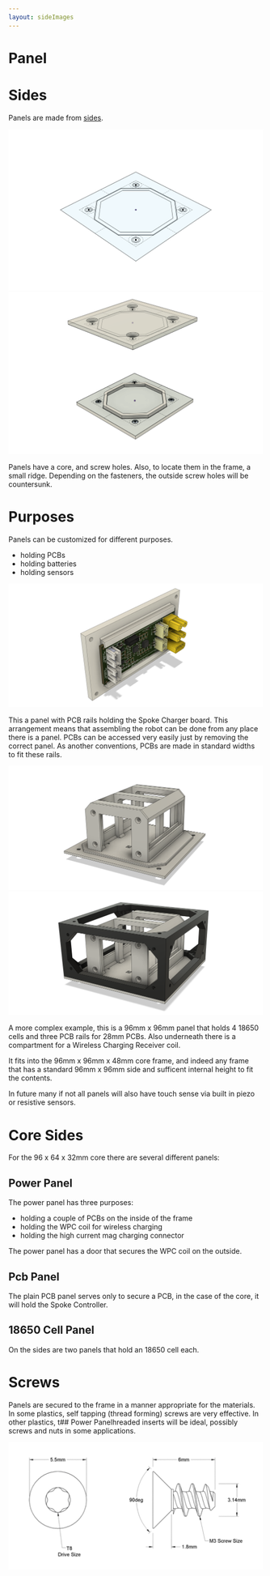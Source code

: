 ```yaml
---
layout: sideImages
---
```


# Panel

# Sides

Panels are made from [sides](/docs/spoke-body/side).

![](images/Side.png)
![](images/Panels_2.png)

Panels have a core, and screw holes.  Also, to locate them in the frame, a small ridge.  Depending on the fasteners, the outside screw holes will be countersunk.

# Purposes

Panels can be customized for different purposes.
- holding PCBs
- holding batteries
- holding sensors

![](images/BotCore_SidePCB_v20.png)

This a panel with PCB rails holding the Spoke Charger board.  This arrangement means that assembling the robot can be done from any place there is a panel.   PCBs can be accessed very easily just by removing the correct panel.  As another conventions, PCBs are made in standard widths to fit these rails.

![](images/Core_4_Cell_Panel.png)
![](images/Core_4_Cell_Panel_w_frame.png)

A more complex example, this is a 96mm x 96mm panel that holds 4 18650 cells and three PCB rails for 28mm PCBs.  Also underneath there is a compartment for a Wireless Charging Receiver coil.

It fits into the 96mm x 96mm x 48mm core frame, and indeed any frame that has a standard 96mm x 96mm side and sufficent internal height to fit the contents.

In future many if not all panels will also have touch sense via built in piezo or resistive sensors. 

# Core Sides

For the 96 x 64 x 32mm core there are several different panels:

## Power Panel

<STLViewer src="RectPanel_96x_64_PcbMount_28_Power.stl" height={240} expandedHeight={480} name="Panel 96 64 w/Pcb Mount" shadingMode="WHITE" edgesMode="LIGHT GRAY" />
<STLViewer src="RectPanel_96x_64_PcbMount_28_Power_Door.stl" height={240} expandedHeight={480} name="Panel 96 64 w/Pcb Mount" shadingMode="WHITE" edgesMode="LIGHT GRAY" />

The power panel has three purposes:
- holding a couple of PCBs on the inside of the frame
- holding the WPC coil for wireless charging
- holding the high current mag charging connector

The power panel has a door that secures the WPC coil on the outside.

## Pcb Panel

<STLViewer src="RectPanel_96x_64_PcbMount_28_4mm.stl" height={240} expandedHeight={480} name="Panel 96 64 w/Pcb Mount" shadingMode="WHITE" edgesMode="LIGHT GRAY" />

The plain PCB panel serves only to secure a PCB, in the case of the core, it will hold the Spoke Controller.

## 18650 Cell Panel

<STLViewer src="RectPanel_96x_32_Cell_18650_4mm.stl" height={240} expandedHeight={480} name="Panel 96 64 w/Pcb Mount" shadingMode="WHITE" edgesMode="LIGHT GRAY" />

On the sides are two panels that hold an 18650 cell each.

# Screws

Panels are secured to the frame in a manner appropriate for the materials.  In some plastics, self tapping (thread forming) screws are very effective.  In other plastics,  t## Power Panelhreaded inserts will be ideal, possibly screws and nuts in some applications.

![](images/m3_torx_thread_forming_6mm_dims.png)
